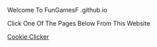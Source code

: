 Welcome To FunGamesF .github.io

Click One Of The Pages Below From This Website

 <a href="https://fungamesf.github.io/cookieclicker">Cookie Clicker</a> 
